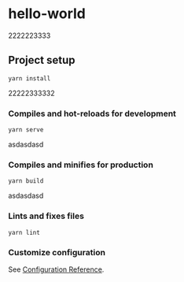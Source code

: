 # hello-world
2222223333
## Project setup
```
yarn install
```
22222333332
### Compiles and hot-reloads for development
```
yarn serve
```
asdasdasd
### Compiles and minifies for production
```
yarn build
```
asdasdasd
### Lints and fixes files
```
yarn lint
```

### Customize configuration
See [Configuration Reference](https://cli.vuejs.org/config/).
